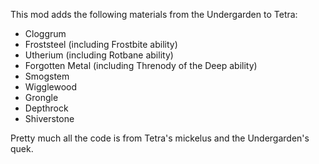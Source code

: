 This mod adds the following materials from the Undergarden to Tetra:
 - Cloggrum
 - Froststeel (including Frostbite ability)
 - Utherium (including Rotbane ability)
 - Forgotten Metal (including Threnody of the Deep ability)
 - Smogstem
 - Wigglewood
 - Grongle
 - Depthrock
 - Shiverstone

Pretty much all the code is from Tetra's mickelus and the Undergarden's quek.
